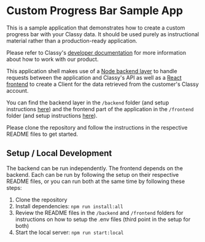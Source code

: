 # Custom Progress Bar Sample App

This is a sample application that demonstrates how to create a custom progress bar with your Classy data. It should be used purely as instructional material rather than a production-ready application.

Please refer to Classy's [developer documentation](https://developers.classy.org/overview/welcome) for more information about how to work with our product.

This application shell makes use of a
[Node backend layer](https://nodejs.org/en) to handle requests between the application and Classy's API as well as a [React frontend](https://react.dev/) to create a Client for the data retrieved from the customer's Classy account.

You can find the backend layer in the `/backend` folder (and setup instructions [here](/backend/README.md)) and the frontend part of the application in the `/frontend` folder (and setup instructions [here](/frontend/README.md)).

Please clone the repository and follow the instructions in the respective README files to get started.

## Setup / Local Development

The backend can be run independently. The frontend depends on the backend.
Each can be run by following the setup on their respective README files, or you can run both at the same time by following these steps:

1. Clone the repository
2. Install dependencies: `npm run install:all`
3. Review the README files in the `/backend` and `/frontend` folders for instructions on how to setup the .env files (third point in the setup for both)
4. Start the local server: `npm run start:local`
